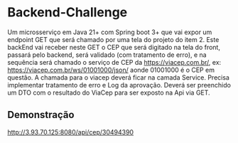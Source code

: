 
# Backend-Challenge

Um microsserviço em Java 21+ com Spring boot 3+ que vai expor um endpoint GET que será chamado por uma tela do projeto do item 2. Este backEnd vai receber neste GET o CEP que será digitado na tela do front, passará pelo backend, será validado (com tratamento de erro), e na sequência será chamado o serviço de CEP da https://viacep.com.br/, ex: https://viacep.com.br/ws/01001000/json/  aonde 01001000 é o CEP em questão. A chamada para o viacep deverá ficar na camada Service. Precisa implementar tratamento de erro e Log da aprovação. Deverá ser preenchido um DTO com o resultado do ViaCep para ser exposto na Api via GET. 



## Demonstração

http://3.93.70.125:8080/api/cep/30494390
